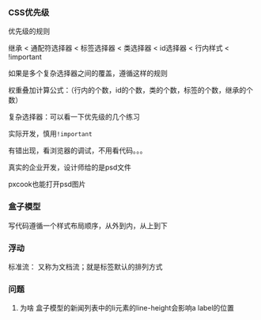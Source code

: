 ### CSS优先级

优先级的规则

继承 < 通配符选择器 < 标签选择器 < 类选择器 < id选择器 < 行内样式 < !important



如果是多个复杂选择器之间的覆盖，遵循这样的规则

权重叠加计算公式：（行内的个数，id的个数，类的个数，标签的个数，继承的个数）

复杂选择器：可以看一下优先级的几个练习



实际开发，慎用`!important`

有错出现，看浏览器的调试，不用看代码。。。

真实的企业开发，设计师给的是psd文件

pxcook也能打开psd图片



### 盒子模型



写代码遵循一个样式布局顺序，从外到内，从上到下



### 浮动

标准流： 又称为文档流；就是标签默认的排列方式





### 问题
1. 为啥 盒子模型的新闻列表中的li元素的line-height会影响a label的位置





